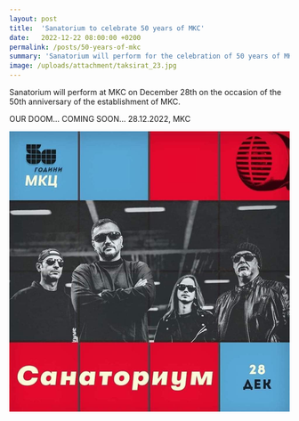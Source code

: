 ```yaml
---
layout: post
title:  'Sanatorium to celebrate 50 years of MKC'
date:   2022-12-22 08:00:00 +0200
permalink: /posts/50-years-of-mkc
summary: 'Sanatorium will perform for the celebration of 50 years of MKC'
image: /uploads/attachment/taksirat_23.jpg
---
```


Sanatorium will perform at MKC on December 28th on the occasion of the 50th anniversary of the establishment of MKC.

OUR DOOM... COMING SOON... 28.12.2022, MKC

![Sanatorium to celebrate 50 years of MKC](/uploads/attachment/50_godini_mkc.jpg)
